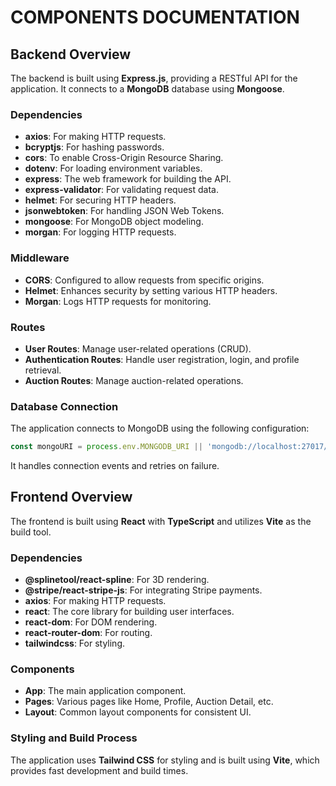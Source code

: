 # COMPONENTS DOCUMENTATION

## Backend Overview
The backend is built using **Express.js**, providing a RESTful API for the application. It connects to a **MongoDB** database using **Mongoose**.

### Dependencies
- **axios**: For making HTTP requests.
- **bcryptjs**: For hashing passwords.
- **cors**: To enable Cross-Origin Resource Sharing.
- **dotenv**: For loading environment variables.
- **express**: The web framework for building the API.
- **express-validator**: For validating request data.
- **helmet**: For securing HTTP headers.
- **jsonwebtoken**: For handling JSON Web Tokens.
- **mongoose**: For MongoDB object modeling.
- **morgan**: For logging HTTP requests.

### Middleware
- **CORS**: Configured to allow requests from specific origins.
- **Helmet**: Enhances security by setting various HTTP headers.
- **Morgan**: Logs HTTP requests for monitoring.

### Routes
- **User Routes**: Manage user-related operations (CRUD).
- **Authentication Routes**: Handle user registration, login, and profile retrieval.
- **Auction Routes**: Manage auction-related operations.

### Database Connection
The application connects to MongoDB using the following configuration:
```javascript
const mongoURI = process.env.MONGODB_URI || 'mongodb://localhost:27017/auctionapp';
```
It handles connection events and retries on failure.

## Frontend Overview
The frontend is built using **React** with **TypeScript** and utilizes **Vite** as the build tool.

### Dependencies
- **@splinetool/react-spline**: For 3D rendering.
- **@stripe/react-stripe-js**: For integrating Stripe payments.
- **axios**: For making HTTP requests.
- **react**: The core library for building user interfaces.
- **react-dom**: For DOM rendering.
- **react-router-dom**: For routing.
- **tailwindcss**: For styling.

### Components
- **App**: The main application component.
- **Pages**: Various pages like Home, Profile, Auction Detail, etc.
- **Layout**: Common layout components for consistent UI.

### Styling and Build Process
The application uses **Tailwind CSS** for styling and is built using **Vite**, which provides fast development and build times.
